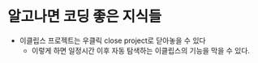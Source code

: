 # 알고나면 코딩 좋은 지식들

- 이클립스 프로젝트는 우클릭 close project로 닫아놓을 수 있다
  - 이렇게 하면 일정시간 이후 자동 탐색하는 이클립스의 기능을 막을 수 있다.
